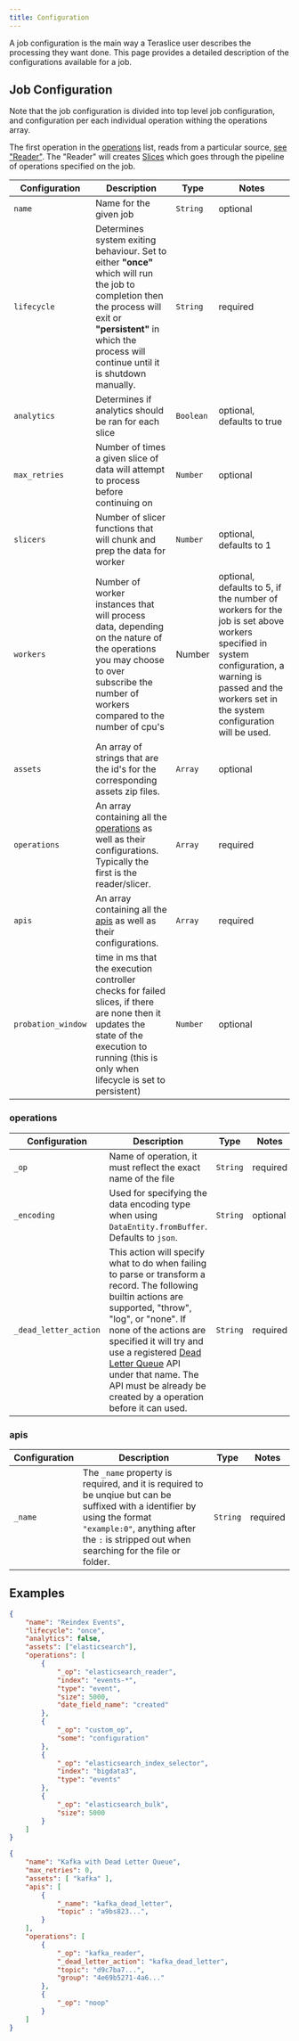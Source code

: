```yaml
---
title: Configuration
---
```


A job configuration is the main way a Teraslice user describes the processing they want done. This page provides a detailed description of the configurations available for a job.

## Job Configuration

Note that the job configuration is divided into top level job configuration, and configuration per each individual operation withing the operations array.

The first operation in the [operations](#operations) list, reads from a particular source, [see "Reader"](./types-of-operations.md#readers). The "Reader" will creates [Slices](../packages/job-components/api/interfaces/slice.md) which goes through the pipeline of operations specified on the job.

| Configuration      | Description                                                                                                                                                                                                         | Type      | Notes                                                                                                                                                                                                   |
| ------------------ | ------------------------------------------------------------------------------------------------------------------------------------------------------------------------------------------------------------------- | --------- | ------------------------------------------------------------------------------------------------------------------------------------------------------------------------------------------------------- |
| `name`             | Name for the given job                                                                                                                                                                                              | `String`  | optional                                                                                                                                                                                                |
| `lifecycle`        | Determines system exiting behaviour. Set to either **"once"** which will run the job to completion then the process will exit or **"persistent"** in which the process will continue until it is shutdown manually. | `String`  | required                                                                                                                                                                                                |
| `analytics`        | Determines if analytics should be ran for each slice                                                                                                                                                                | `Boolean` | optional, defaults to true                                                                                                                                                                              |
| `max_retries`      | Number of times a given slice of data will attempt to process before continuing on                                                                                                                                  | `Number`  | optional                                                                                                                                                                                                |
| `slicers`          | Number of slicer functions that will chunk and prep the data for worker                                                                                                                                             | `Number`  | optional, defaults to 1                                                                                                                                                                                 |
| `workers`          | Number of worker instances that will process data, depending on the nature of the operations you may choose to over subscribe the number of workers compared to the number of cpu's                                 | Number    | optional, defaults to 5, if the number of workers for the job is set above workers specified in system configuration, a warning is passed and the workers set in the system configuration will be used. |
| `assets`           | An array of strings that are the id's for the corresponding assets zip files.                                                                                                                                       | `Array`   | optional                                                                                                                                                                                                |
| `operations`       | An array containing all the [operations](#operations) as well as their configurations. Typically the first is the reader/slicer.                                                                                    | `Array`   | required                                                                                                                                                                                                |
| `apis`             | An array containing all the [apis](#apis) as well as their configurations.                                                                                                                                          | `Array`   | required                                                                                                                                                                                                |
| `probation_window` | time in ms that the execution controller checks for failed slices, if there are none then it updates the state of the execution to running (this is only when lifecycle is set to persistent)                       | `Number`  | optional                                                                                                                                                                                                |

### operations

| Configuration         | Description                                                                                                                                                                                                                                                                                                                                                                 | Type     | Notes    |
| --------------------- | --------------------------------------------------------------------------------------------------------------------------------------------------------------------------------------------------------------------------------------------------------------------------------------------------------------------------------------------------------------------------- | -------- | -------- |
| `_op`                 | Name of operation, it must reflect the exact name of the file                                                                                                                                                                                                                                                                                                               | `String` | required |
| `_encoding`           | Used for specifying the data encoding type when using `DataEntity.fromBuffer`. Defaults to `json`.                                                                                                                                                                                                                                                                          | `String` | optional |
| `_dead_letter_action` | This action will specify what to do when failing to parse or transform a record. ​​​​​The following builtin actions are supported, "throw", "log", or "none". If none of the actions are specified it will try and use a registered [Dead Letter Queue](./dead-letter-queue.md) API under that name. The API must be already be created by a operation before it can used.​ | `String` | required |

### apis

| Configuration | Description                                                                                                                                                                                                              | Type     | Notes    |
| ------------- | ------------------------------------------------------------------------------------------------------------------------------------------------------------------------------------------------------------------------ | -------- | -------- |
| `_name`       | The `_name` property is required, and it is required to be unqiue but can be suffixed with a identifier by using the format `"example:0"`, anything after the `:` is stripped out when searching for the file or folder. | `String` | required |

## Examples

<!--DOCUSAURUS_CODE_TABS-->
<!--Reindex Job-->
```json
{
    "name": "Reindex Events",
    "lifecycle": "once",
    "analytics": false,
    "assets": ["elasticsearch"],
    "operations": [
        {
            "_op": "elasticsearch_reader",
            "index": "events-*",
            "type": "event",
            "size": 5000,
            "date_field_name": "created"
        },
        {
            "_op": "custom_op",
            "some": "configuration"
        },
        {
            "_op": "elasticsearch_index_selector",
            "index": "bigdata3",
            "type": "events"
        },
        {
            "_op": "elasticsearch_bulk",
            "size": 5000
        }
    ]
}
```
<!--Kafka with Dead Letter Queue-->
```json
{
    "name": "Kafka with Dead Letter Queue",
    "max_retries": 0,
    "assets": [ "kafka" ],
    "apis": [
        {
            "_name": "kafka_dead_letter",
            "topic" : "a9bs823...",
        }
    ],
    "operations": [
        {
            "_op": "kafka_reader",
            "_dead_letter_action": "kafka_dead_letter",
            "topic": "d9c7ba7...",
            "group": "4e69b5271-4a6..."
        },
        {
            "_op": "noop"
        }
    ]
}
```
<!--END_DOCUSAURUS_CODE_TABS-->
